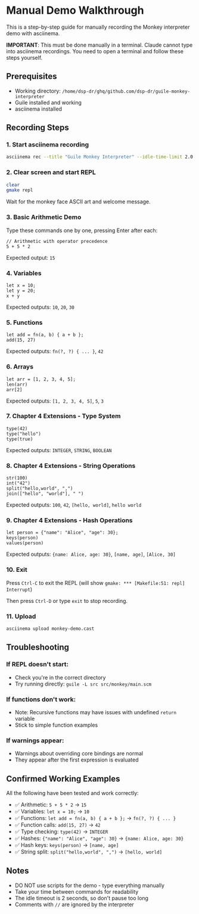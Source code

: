# Manual Demo Walkthrough

This is a step-by-step guide for manually recording the Monkey interpreter demo with asciinema.

**IMPORTANT**: This must be done manually in a terminal. Claude cannot type into asciinema recordings.
You need to open a terminal and follow these steps yourself.

## Prerequisites
- Working directory: `/home/dsp-dr/ghq/github.com/dsp-dr/guile-monkey-interpreter`
- Guile installed and working
- asciinema installed

## Recording Steps

### 1. Start asciinema recording
```bash
asciinema rec --title "Guile Monkey Interpreter" --idle-time-limit 2.0 monkey-demo.cast
```

### 2. Clear screen and start REPL
```bash
clear
gmake repl
```

Wait for the monkey face ASCII art and welcome message.

### 3. Basic Arithmetic Demo
Type these commands one by one, pressing Enter after each:

```monkey
// Arithmetic with operator precedence
5 + 5 * 2
```
Expected output: `15`

### 4. Variables
```monkey
let x = 10;
let y = 20;
x + y
```
Expected outputs: `10`, `20`, `30`

### 5. Functions
```monkey
let add = fn(a, b) { a + b };
add(15, 27)
```
Expected outputs: `fn(?, ?) { ... }`, `42`

### 6. Arrays
```monkey
let arr = [1, 2, 3, 4, 5];
len(arr)
arr[2]
```
Expected outputs: `[1, 2, 3, 4, 5]`, `5`, `3`

### 7. Chapter 4 Extensions - Type System
```monkey
type(42)
type("hello")
type(true)
```
Expected outputs: `INTEGER`, `STRING`, `BOOLEAN`

### 8. Chapter 4 Extensions - String Operations
```monkey
str(100)
int("42")
split("hello,world", ",")
join(["hello", "world"], " ")
```
Expected outputs: `100`, `42`, `[hello, world]`, `hello world`

### 9. Chapter 4 Extensions - Hash Operations
```monkey
let person = {"name": "Alice", "age": 30};
keys(person)
values(person)
```
Expected outputs: `{name: Alice, age: 30}`, `[name, age]`, `[Alice, 30]`

### 10. Exit
Press `Ctrl-C` to exit the REPL (will show `gmake: *** [Makefile:51: repl] Interrupt`)

Then press `Ctrl-D` or type `exit` to stop recording.

### 11. Upload
```bash
asciinema upload monkey-demo.cast
```

## Troubleshooting

### If REPL doesn't start:
- Check you're in the correct directory
- Try running directly: `guile -L src src/monkey/main.scm`

### If functions don't work:
- Note: Recursive functions may have issues with undefined `return` variable
- Stick to simple function examples

### If warnings appear:
- Warnings about overriding core bindings are normal
- They appear after the first expression is evaluated

## Confirmed Working Examples

All the following have been tested and work correctly:
- ✅ Arithmetic: `5 + 5 * 2` → `15`
- ✅ Variables: `let x = 10;` → `10`
- ✅ Functions: `let add = fn(a, b) { a + b };` → `fn(?, ?) { ... }`
- ✅ Function calls: `add(15, 27)` → `42`
- ✅ Type checking: `type(42)` → `INTEGER`
- ✅ Hashes: `{"name": "Alice", "age": 30}` → `{name: Alice, age: 30}`
- ✅ Hash keys: `keys(person)` → `[name, age]`
- ✅ String split: `split("hello,world", ",")` → `[hello, world]`

## Notes
- DO NOT use scripts for the demo - type everything manually
- Take your time between commands for readability
- The idle timeout is 2 seconds, so don't pause too long
- Comments with `//` are ignored by the interpreter